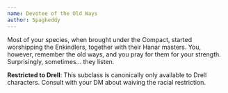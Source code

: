 ```yaml
---
name: Devotee of the Old Ways
author: Spagheddy
---
```

Most of your species, when brought under the Compact, started worshipping the Enkindlers, together with their
Hanar masters. You, however, remember the old ways, and you pray for them for your strength. Surprisingly, sometimes... they listen.

__Restricted to Drell__: This subclass is canonically only available to Drell characters. Consult with your DM about waiving the racial restriction.
